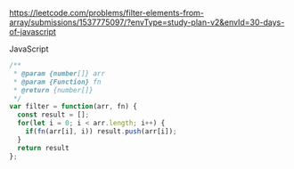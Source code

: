 https://leetcode.com/problems/filter-elements-from-array/submissions/1537775097/?envType=study-plan-v2&envId=30-days-of-javascript

JavaScript

```js
/**
 * @param {number[]} arr
 * @param {Function} fn
 * @return {number[]}
 */
var filter = function(arr, fn) {
  const result = [];
  for(let i = 0; i < arr.length; i++) {
    if(fn(arr[i], i)) result.push(arr[i]);
  }
  return result
};
```
